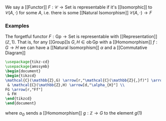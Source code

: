 We say a [[Functor]] $F:\mathcal{C}\to \mathrm{Set}$ is representable 
if it's [[Isomorphic]] to $\mathcal{C}(A,\cdot)$ for some $A$,
i.e. there is some [[Natural Isomorphism]] $\mathcal{C}(A,\cdot)\to F$

### Examples
The forgetful functor $F:\mathrm{Gp}\to \mathrm{Set}$ 
is representable with [[Representation]] $(\mathbb{Z},1)$.
That is, for any [[Group]]s $G,H\in \operatorname{ob}\mathrm{Gp}$
with a [[Homomorphism]] $f:G\to H$ 
we can have a [[Natural Isomorphism]] $\alpha$
and a [[Commutative Diagram]]
```tikz
\usepackage{tikz-cd}
\usepackage{amssymb}
\begin{document}
\begin{tikzcd}
\mathcal{C}(\mathbb{Z},G) \arrow[r,"\mathcal{C}(\mathbb{Z}{,}f)"] \arrow[d,"\alpha_{G}"]
 & \mathcal{C}(\mathbb{Z},H) \arrow[d,"\alpha_{H}"] \\
FG \arrow[r,"Ff"]
 & FH
\end{tikzcd}
\end{document}
```
where $\alpha_{G}$ sends a [[Homomorphism]] $g:\mathbb{Z}\to G$
to the element $g(1)$



